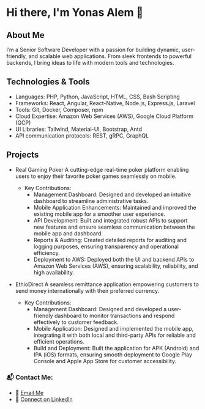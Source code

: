 # Hi there, I'm Yonas Alem 👋

##  About Me
I’m a Senior Software Developer with a passion for building dynamic, user-friendly, and scalable web applications. From sleek frontends to powerful backends, I bring ideas to life with modern tools and technologies.
## Technologies & Tools
 - Languages: PHP, Python, JavaScript, HTML, CSS, Bash Scripting
 - Frameworks: React, Angular, React-Native, Node.js, Express.js, Laravel
 - Tools: Git, Docker, Composer, npm
 - Cloud Expertise: Amazon Web Services (AWS), Google Cloud Platform (GCP)
 - UI Libraries: Tailwind, Material-UI, Bootstrap, Antd
 - API communication protocols: REST, gRPC, GraphQL 

## Projects
 - Real Gaming Poker
    A cutting-edge real-time poker platform enabling users to enjoy their favorite poker games seamlessly on mobile.

     - Key Contributions:
        - Management Dashboard: Designed and developed an intuitive dashboard to streamline administrative tasks.
        - Mobile Application Enhancements: Maintained and improved the existing mobile app for a smoother user experience.
        - API Development: Built and integrated robust APIs to support new features and ensure seamless communication between the mobile app and dashboard.
        - Reports & Auditing: Created detailed reports for auditing and logging purposes, ensuring transparency and operational efficiency.
        - Deployment to AWS: Deployed both the UI and backend APIs to Amazon Web Services (AWS), ensuring scalability, reliability, and high availability.
  - EthioDirect
     A seamless remittance application empowering customers to send money internationally with their preferred currency.

    - Key Contributions:
       - Management Dashboard: Designed and developed a user-friendly dashboard to monitor transactions and respond effectively to customer feedback.
       - Mobile Application: Designed and implemented the mobile app, integrating it with both local and third-party APIs for reliable and efficient operations.
       - Build and Deployment: Built the application for APK (Android) and IPA (iOS) formats, ensuring smooth deployment to Google Play Console and Apple App Store for customer accessibility.



### 📬 Contact Me:
- 📧 [Email Me](mailto:yonalem21@gmail.com)
- 💼 [Connect on LinkedIn](https://www.linkedin.com/in/yonasalem21)


